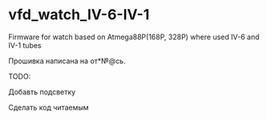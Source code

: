 # vfd_watch_IV-6-IV-1
Firmware for watch based on Atmega88P(168P, 328P) where used IV-6 and IV-1 tubes

Прошивка написана на от*№@сь. 

TODO:

Добавть подсветку

Сделать код читаемым
